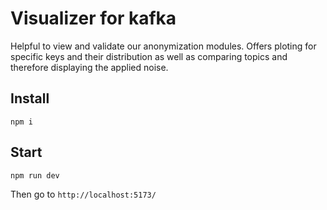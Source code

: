 # Visualizer for kafka 

Helpful to view and validate our anonymization modules. Offers ploting for specific keys and their distribution as well as comparing topics and therefore displaying the applied noise.

## Install

    npm i

## Start

    npm run dev

Then go to `http://localhost:5173/`